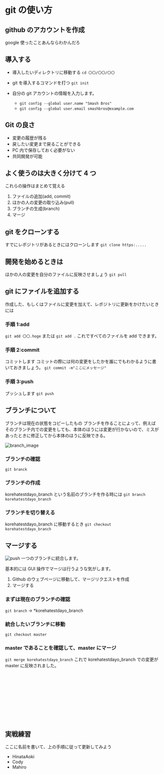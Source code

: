 # git の使い方

## github のアカウントを作成

google 使ったことあんならわかんだろ

## 導入する

- 導入したいディレクトリに移動する `cd 〇〇/〇〇/〇〇`
- git を導入するコマンドを打つ `git init`

- 自分の git アカウントの情報を入力します。
  - `git config --global user.name "Smash Bros"`
  - `git config --global user.email smashbros@example.com`

## Git の良さ

- 変更の履歴が残る
- 戻したい変更まで戻ることができる
- PC 内で保存しておく必要がない
- 共同開発が可能

## よく使うのは大きく分けて 4 つ

これらの操作はまとめて覚える

1. ファイルの追加(add, commit)
2. ほかの人の変更の取り込み(pull)
3. ブランチの生成(branch)
4. マージ

## git をクローンする

すでにレポジトリがあるときにはクローンします `git clone https:.....`

## 開発を始めるときは

ほかの人の変更を自分のファイルに反映させましょう
`git pull`

## git にファイルを追加する

作成した、もしくはファイルに変更を加えて、レポジトリに更新をかけたいときには

### 手順 1:add

`git add 〇〇.hoge`
または
`git add .`
これですべてのファイルを add できます。

### 手順 2:commit

コミットします
コミットの際には何の変更をしたかを誰にでもわかるように書いておきましょう。
`git commit -m"ここにメッセージ"`

### 手順 3:push

プッシュします
`git push`

## ブランチについて

ブランチは現在の状態をコピーしたもの
ブランチを作ることによって、例えばそのブランチ内での変更をしても、本体のほうには変更が行かないので、ミスがあったときに修正してから本体のほうに反映できる。

![branch_image](https://firebasestorage.googleapis.com/v0/b/hina-blog.appspot.com/o/branch_image.jpg?alt=media&token=7eae3cbf-3dfc-463f-9c92-8e07f60a6b76)

### ブランチの確認

`git branck`

### ブランチの作成

korehatestdayo_branch という名前のブランチを作る時には
`git branch korehatestdayo_branch`

### ブランチを切り替える

korehatestdayo_branch に移動するとき
`git checkout korehatestdayo_branch`

## マージする

![push](https://firebasestorage.googleapis.com/v0/b/hina-blog.appspot.com/o/push_image.jpg?alt=media&token=2d7283a2-7bb0-4bcf-8ef7-e714192f611f)
一つのブランチに統合します。

基本的には GUI 操作でマージは行うような気がします。

1. Github のウェブページに移動して、マージリクエストを作成
2. マージする

### まずは現在のブランチの確認

`git branch`
-> \*korehatestdayo_branch

### 統合したいブランチに移動

`git checkout master`

### master であることを確認して、master にマージ

`git merge korehatestdayo_branch`
これで korehatestdayo_branch での変更が master に反映されました。

<br><br><br><br><br><br><br><br><br>

## 実戦練習

ここに名前を書いて、上の手順に従って更新してみよう

- HinataAoki
- Cody
- Mahiro

